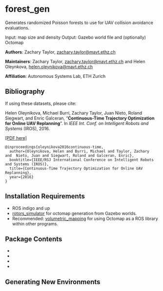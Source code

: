 # forest_gen
Generates randomized Poisson forests to use for UAV collision avoidance evaluations.

Input: map size and density
Output: Gazebo world file and (optionally) Octomap

**Authors**: Zachary Taylor, zachary.taylor@mavt.ethz.ch 

**Maintainers**: Zachary Taylor, zachary.taylor@mavt.ethz.ch and Helen Oleynkova, helen.oleynikova@mavt.ethz.ch 

**Affiliation**: Autonomous Systems Lab, ETH Zurich 

## Bibliography
If using these datasets, please cite:

Helen Oleynikova, Michael Burri, Zachary Taylor, Juan Nieto, Roland Siegwart, and Enric Galceran, “**Continuous-Time Trajectory Optimization for Online UAV Replanning**”. In *IEEE Int. Conf. on Intelligent Robots and Systems* (IROS), 2016.

[[PDF here]](http://helenol.github.io/publications/iros_2016_replanning.pdf)

```
@inproceedings{oleynikova2016continuous-time,
  author={Oleynikova, Helen and Burri, Michael and Taylor, Zachary  and  Nieto, Juan and Siegwart, Roland and Galceran, Enric},
  booktitle={IEEE/RSJ International Conference on Intelligent Robots and Systems (IROS)},
  title={Continuous-Time Trajectory Optimization for Online UAV Replanning},
  year={2016}
}
```

## Installation Requirements
* ROS indigo and up
* [rotors_simulator](https://github.com/ethz-asl/rotors_simulator) for octomap generation from Gazebo worlds.
* Recommended: [volumetric_mapping](git@github.com:ethz-asl/volumetric_mapping.git) for using Octomap as a ROS library within other programs.

## Package Contents
* 
*
*
*


## Generating New Environments

